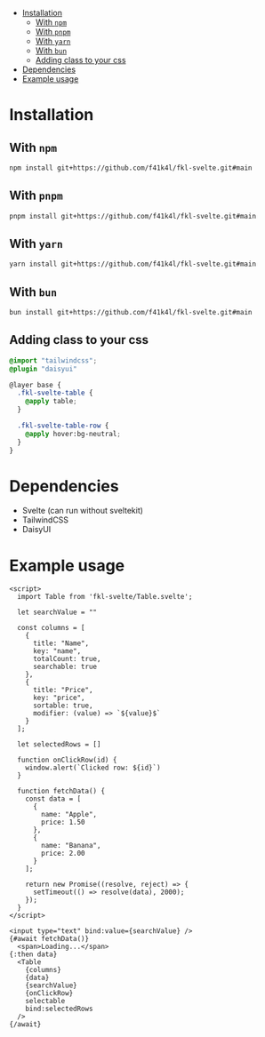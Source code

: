 - [Installation](#installation)
  - [With `npm`](#with-npm)
  - [With `pnpm`](#with-pnpm)
  - [With `yarn`](#with-yarn)
  - [With `bun`](#with-bun)
  - [Adding class to your css](#adding-class-to-your-css)
- [Dependencies](#dependencies)
- [Example usage](#example-usage)

# Installation

## With `npm`

```bash
npm install git+https://github.com/f41k4l/fkl-svelte.git#main
```

## With `pnpm`

```bash
pnpm install git+https://github.com/f41k4l/fkl-svelte.git#main
```

## With `yarn`

```bash
yarn install git+https://github.com/f41k4l/fkl-svelte.git#main
```

## With `bun`

```bash
bun install git+https://github.com/f41k4l/fkl-svelte.git#main
```

## Adding class to your css

```css
@import "tailwindcss";
@plugin "daisyui"

@layer base {
  .fkl-svelte-table {
    @apply table;
  }

  .fkl-svelte-table-row {
    @apply hover:bg-neutral;
  }
}
```

# Dependencies

- Svelte (can run without sveltekit)
- TailwindCSS
- DaisyUI

# Example usage

```svelte
<script>
  import Table from 'fkl-svelte/Table.svelte';

  let searchValue = ""

  const columns = [
    {
      title: "Name",
      key: "name",
      totalCount: true,
      searchable: true
    },
    {
      title: "Price",
      key: "price",
      sortable: true,
      modifier: (value) => `${value}$`
    }
  ];

  let selectedRows = []

  function onClickRow(id) {
    window.alert(`Clicked row: ${id}`)
  }

  function fetchData() {
    const data = [
      {
        name: "Apple",
        price: 1.50
      },
      {
        name: "Banana",
        price: 2.00
      }
    ];

    return new Promise((resolve, reject) => {
      setTimeout(() => resolve(data), 2000);
    });
  }
</script>

<input type="text" bind:value={searchValue} />
{#await fetchData()}
  <span>Loading...</span>
{:then data}
  <Table
    {columns}
    {data}
    {searchValue}
    {onClickRow}
    selectable
    bind:selectedRows
  />
{/await}
```
